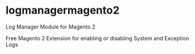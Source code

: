 # logmanagermagento2
Log Manager Module for Magento 2

Free Magento 2 Extension for enabling or disabling System and Exception Logs
